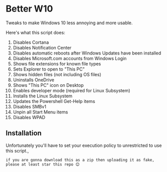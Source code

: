 # Better W10
Tweaks to make Windows 10 less annoying and more usable.

Here's what this script does:

1. Disables Cortana
2. Disables Notification Center
3. Disables automatic reboots after Windows Updates have been installed
4. Disables Microsoft.com accounts from Windows Login
5. Shows file extensions for known file types
6. Sets Explorer to open to "This PC"
7. Shows hidden files (not including OS files)
8. Uninstalls OneDrive
9. Shows "This PC" icon on Desktop
10. Enables developer mode (required for Linux Subsystem)
11. Installs the Linux Subsystem
12. Updates the Powershell Get-Help items
13. Disables SMBv1
14. Unpin all Start Menu items
15. Disables WPAD 

## Installation
Unfortunately you'll have to set your execution policy to unrestricted to use this script.,

``if you are gonna download this as a zip then uploading it as fake, please at least star this repo 😊``

